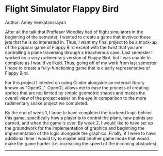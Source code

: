 # Flight Simulator Flappy Bird

Author: Amey Venkatanarayan

After all the talk that Proffesor Woodley had of flight simulators in the beginning of the semester, I wanted to create a game that involved these jets that he is so interested in. Thus, I want my final project to be a mock-up of the popular game of Flappy Bird except with the twist that you are controlling a plane traversing through a treacherous cave. Last semester I worked on a very rudimentary version of Flappy Bird, but I was unable to complete as I would've liked. Thus, going off of my work from last semester I hope to create a fully-functioning game that is clearly representative of Flappy Bird.

For this project I inteded on using Cinder alongside an external library known as "OpenGL". OpenGL allows me to ease the process of creating sprites that are not limited by simple geometric shapes and makes the overall view of the project easier on the eye in comparison to the more rudimentary snake project we completed. 

By the end of week 1, I hope to have completed the backend logic behind this game, specifically how a player is to control the plane, how points are earned, and when the game is over. By week 2, I would like to have set up the groundwork for the implementation of graphics and beginning the implementation of the logic alongside the graphics. Finally, if I were to have additional time I would try to maybe add another game mode that would make the game harder (i.e. increasing the speed of the incoming obstacles).

---

